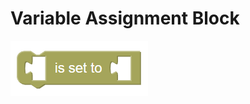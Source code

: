 # Variable Assignment Block
![variable assignment block](../img/variable_assignment.png "Variable Assignment")